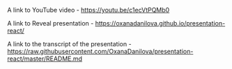 A link to YouTube video - https://youtu.be/c1ecVtPQMb0

A link to Reveal presentation -  https://oxanadanilova.github.io/presentation-react/

A link to the transcript of the presentation - https://raw.githubusercontent.com/OxanaDanilova/presentation-react/master/README.md
